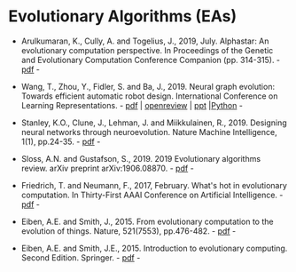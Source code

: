 # Evolutionary Algorithms (EAs)

* Arulkumaran, K., Cully, A. and Togelius, J., 2019, July. Alphastar: An evolutionary computation perspective. In Proceedings of the Genetic and Evolutionary Computation Conference Companion (pp. 314-315). - [pdf](https://dl.acm.org/doi/abs/10.1145/3319619.3321894) -

* Wang, T., Zhou, Y., Fidler, S. and Ba, J., 2019. Neural graph evolution: Towards efficient automatic robot design. International Conference on Learning Representations. - [pdf](https://arxiv.org/pdf/1906.05370.pdf) | [openreview](https://openreview.net/forum?id=BkgWHnR5tm) | [ppt](http://www.cs.toronto.edu/~henryzhou/NGE_website/) |[Python](https://github.com/WilsonWangTHU/neural_graph_evolution) -

* Stanley, K.O., Clune, J., Lehman, J. and Miikkulainen, R., 2019. Designing neural networks through neuroevolution. Nature Machine Intelligence, 1(1), pp.24-35. - [pdf](https://www.nature.com/articles/s42256-018-0006-z) -

* Sloss, A.N. and Gustafson, S., 2019. 2019 Evolutionary algorithms review. arXiv preprint arXiv:1906.08870. - [pdf](https://arxiv.org/pdf/1906.08870.pdf) -

* Friedrich, T. and Neumann, F., 2017, February. What's hot in evolutionary computation. In Thirty-First AAAI Conference on Artificial Intelligence. - [pdf](https://aaai.org/ocs/index.php/AAAI/AAAI17/paper/view/14809/14019) - 

* Eiben, A.E. and Smith, J., 2015. From evolutionary computation to the evolution of things. Nature, 521(7553), pp.476-482. - [pdf](https://www.nature.com/articles/nature14544) -

* Eiben, A.E. and Smith, J.E., 2015. Introduction to evolutionary computing. Second Edition. Springer. - [pdf](https://link.springer.com/book/10.1007/978-3-662-44874-8) -

